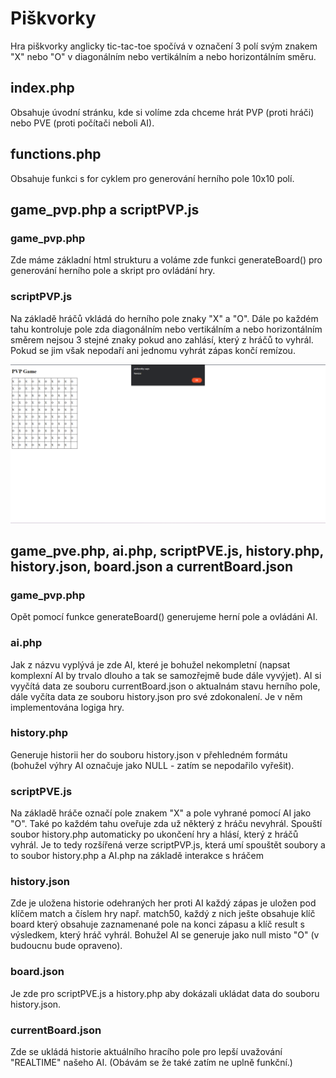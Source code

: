 # Piškvorky

Hra piškvorky anglicky tic-tac-toe spočívá v označení 3 polí svým znakem "X" nebo "O" v diagonálním nebo vertikálním a nebo horizontálním směru.

## index.php

Obsahuje úvodní stránku, kde si volíme zda chceme hrát PVP (proti hráči) nebo PVE (proti počítači neboli AI).

## functions.php

Obsahuje funkci s for cyklem pro generování herního pole 10x10 polí.

## game_pvp.php a scriptPVP.js 

### game_pvp.php

Zde máme základní html strukturu a voláme zde funkci generateBoard() pro generování herního pole a skript pro ovládání hry.

### scriptPVP.js

Na základě hráčů vkládá do herního pole znaky "X" a "O". Dále po každém tahu kontroluje pole zda diagonálním nebo vertikálním a nebo horizontálním směrem nejsou 3 stejné znaky pokud ano zahlásí, který z hráčů to vyhrál. Pokud se jim však nepodaří ani jednomu vyhrát zápas končí remízou.

![Alt text](image.png)

## game_pve.php, ai.php, scriptPVE.js, history.php, history.json, board.json a currentBoard.json

### game_pvp.php

Opět pomocí funkce generateBoard() generujeme herní pole a ovládáni AI.

### ai.php

Jak z názvu vyplývá je zde AI, které je bohužel nekompletní (napsat komplexní AI by trvalo dlouho a tak se samozřejmě bude dále vyvýjet). AI si vyyčítá data ze souboru currentBoard.json o aktualnám stavu herního pole, dále vyčíta data ze souboru history.json pro své zdokonalení. Je v něm implementována logiga hry.

### history.php 

Generuje historii her do souboru history.json v přehledném formátu (bohužel výhry AI označuje jako NULL - zatím se nepodařilo vyřešit).

### scriptPVE.js

Na základě hráče označí pole znakem "X" a pole vyhrané pomocí AI jako "O". Také po každém tahu oveřuje zda už některý z hráču nevyhrál. Spouští soubor history.php automaticky po ukončení hry a hlásí, který z hráčů vyhrál. Je to tedy rozšířená verze scriptPVP.js, která umí spouštět soubory a to soubor history.php a AI.php na základě interakce s hráčem

### history.json

Zde je uložena historie odehraných her proti AI každý zápas je uložen pod klíčem match a číslem hry např. match50, každý z nich ješte obsahuje klíč board který obsahuje zaznamenané pole na konci zápasu a klíč result s výsledkem, který hráč vyhrál. Bohužel AI se generuje jako null misto "O" (v budoucnu bude opraveno).

### board.json

Je zde pro scriptPVE.js a history.php aby dokázali ukládat data do souboru history.json.

### currentBoard.json

Zde se ukládá historie aktuálního hracího pole pro lepší uvažování "REALTIME" našeho AI. (Obávám se že také zatím ne uplně funkční.)